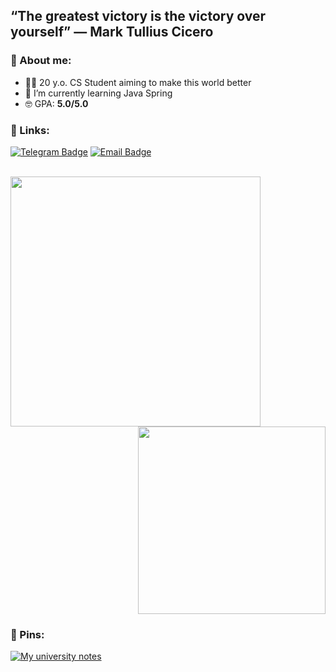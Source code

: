 ## “The greatest victory is the victory over yourself” — Mark Tullius Cicero

### 🤠 About me:

- 👨‍💻 20 y.o. CS Student aiming to make this world better
- 🌱 I’m currently learning Java Spring
- 🤓 GPA: **5.0/5.0**

### 🐸 Links:

[![Telegram Badge](https://img.shields.io/badge/-Telegram-0088cc?style=for-the-badge&logo=appveyor&logo=Telegram&logoColor=white&color=blue)](https://t.me/aiwannafly)
[![Email Badge](https://img.shields.io/badge/-Email-0088cc?style=for-the-badge&logo=appveyor&logo=Gmail&logoColor=white&color=red)](mailto:a.ivanov15@g.nsu.ru)

<br>

<a href="https://github.com/anuraghazra/github-readme-stats">
  <img align="left" width="400" src="https://github-readme-stats.vercel.app/api?username=aiwannafly&show_icons=true&theme=tokyonight&cache_seconds=1800" />
</a>

<a href="https://github.com/anuraghazra/github-readme-stats">
  <img align="right" width="300" src="https://github-readme-stats.vercel.app/api/top-langs/?username=aiwannafly&show_icons=true&theme=cobalt&layout=compact" />
</a>

<br clear="all" />


### 🦖 Pins:

[![My university notes](https://github-readme-stats.vercel.app/api/pin/?username=aiwannafly&repo=fit&theme=gotham&cache_seconds=2000)](https://github.com/aiwannafly/fit)
